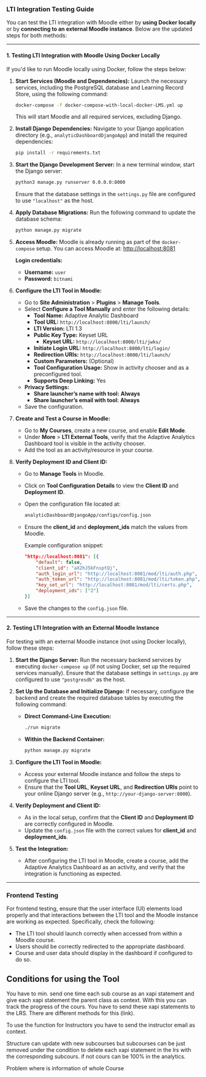 ### **LTI Integration Testing Guide**

You can test the LTI integration with Moodle either by **using Docker locally** or by **connecting to an external Moodle instance**. Below are the updated steps for both methods:

---

#### **1. Testing LTI Integration with Moodle Using Docker Locally**

If you'd like to run Moodle locally using Docker, follow the steps below:

1. **Start Services (Moodle and Dependencies):**
   Launch the necessary services, including the PostgreSQL database and Learning Record Store, using the following command:
   ```bash
   docker-compose -f docker-compose-with-local-docker-LMS.yml up
   ```
   This will start Moodle and all required services, excluding Django.

2. **Install Django Dependencies:**
   Navigate to your Django application directory (e.g., `analyticDashboardDjangoApp`) and install the required dependencies:
   ```bash
   pip install -r requirements.txt
   ```

3. **Start the Django Development Server:**
   In a new terminal window, start the Django server:
   ```bash
   python3 manage.py runserver 0.0.0.0:8000
   ```
   Ensure that the database settings in the `settings.py` file are configured to use `"localhost"` as the host.

4. **Apply Database Migrations:**
   Run the following command to update the database schema:
   ```bash
   python manage.py migrate
   ```

5. **Access Moodle:**
   Moodle is already running as part of the `docker-compose` setup. You can access Moodle at: [http://localhost:8081](http://localhost:8081)

   **Login credentials:**
   - **Username:** `user`
   - **Password:** `bitnami`

6. **Configure the LTI Tool in Moodle:**
   - Go to **Site Administration** > **Plugins** > **Manage Tools**.
   - Select **Configure a Tool Manually** and enter the following details:
     - **Tool Name:** Adaptive Analytic Dashboard
     - **Tool URL:** `http://localhost:8000/lti/launch/`
     - **LTI Version:** LTI 1.3
     - **Public Key Type:** Keyset URL
       - **Keyset URL:** `http://localhost:8000/lti/jwks/`
     - **Initiate Login URL:** `http://localhost:8000/lti/login/`
     - **Redirection URIs:** `http://localhost:8000/lti/launch/`
     - **Custom Parameters:** (Optional)
     - **Tool Configuration Usage:** Show in activity chooser and as a preconfigured tool.
     - **Supports Deep Linking:** Yes
   - **Privacy Settings:**
     - **Share launcher’s name with tool:** **Always**
     - **Share launcher’s email with tool:** **Always**
   - Save the configuration.

7. **Create and Test a Course in Moodle:**
   - Go to **My Courses**, create a new course, and enable **Edit Mode**.
   - Under **More** > **LTI External Tools**, verify that the Adaptive Analytics Dashboard tool is visible in the activity chooser.
   - Add the tool as an activity/resource in your course.

8. **Verify Deployment ID and Client ID:**
   - Go to **Manage Tools** in Moodle.
   - Click on **Tool Configuration Details** to view the **Client ID** and **Deployment ID**.
   - Open the configuration file located at:
     ```bash
     analyticDashboardDjangoApp/configs/config.json
     ```
   - Ensure the **client_id** and **deployment_ids** match the values from Moodle.

     Example configuration snippet:
     ```json
     "http://localhost:8081": [{
         "default": false,
         "client_id": "aX2hJ5kFnsptQj",
         "auth_login_url": "http://localhost:8081/mod/lti/auth.php",
         "auth_token_url": "http://localhost:8081/mod/lti/token.php",
         "key_set_url": "http://localhost:8081/mod/lti/certs.php",
         "deployment_ids": ["2"]
     }]
     ```

   - Save the changes to the `config.json` file.

---

#### **2. Testing LTI Integration with an External Moodle Instance**

For testing with an external Moodle instance (not using Docker locally), follow these steps:

1. **Start the Django Server:**
   Run the necessary backend services by executing `docker-compose up` (if not using Docker, set up the required services manually). Ensure that the database settings in `settings.py` are configured to use `"postgresdb"` as the host.

2. **Set Up the Database and Initialize Django:**
   If necessary, configure the backend and create the required database tables by executing the following command:
   - **Direct Command-Line Execution:**
     ```bash
     ./run migrate
     ```
   - **Within the Backend Container:**
     ```bash
     python manage.py migrate
     ```

3. **Configure the LTI Tool in Moodle:**
   - Access your external Moodle instance and follow the steps to configure the LTI tool.
   - Ensure that the **Tool URL**, **Keyset URL**, and **Redirection URIs** point to your online Django server (e.g., `http://your-django-server:8000`).

4. **Verify Deployment and Client ID:**
   - As in the local setup, confirm that the **Client ID** and **Deployment ID** are correctly configured in Moodle.
   - Update the `config.json` file with the correct values for **client_id** and **deployment_ids**.

5. **Test the Integration:**
   - After configuring the LTI tool in Moodle, create a course, add the Adaptive Analytics Dashboard as an activity, and verify that the integration is functioning as expected.

---

### **Frontend Testing**

For frontend testing, ensure that the user interface (UI) elements load properly and that interactions between the LTI tool and the Moodle instance are working as expected. Specifically, check the following:

- The LTI tool should launch correctly when accessed from within a Moodle course.
- Users should be correctly redirected to the appropriate dashboard.
- Course and user data should display in the dashboard if configured to do so.

## Conditions for using the Tool

You have to min. send one time each sub course as an xapi statement and give each xapi statement the parent class as context. With this you can track the progress of the cours. You have to send these xapi statements to the LRS. There are different methods for this (link).

To use the function for Instructors you have to send the instructor email as context.

Structure can update with new subcourses but subcourses can be just removed under the condition to delete each xapi statement in the lrs with the corresponding subcours. if not cours can be 100% in the analytics.

Problem where is information of whole Course
